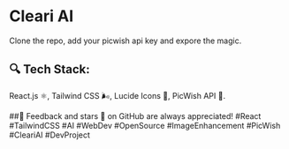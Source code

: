 # Cleari AI
Clone the repo, add your picwish api key and expore the magic.

## 🔍 Tech Stack:
React.js ⚛, Tailwind CSS 🌬, Lucide Icons 🎨, PicWish API 🧠.

##💬 Feedback and stars 🌟 on GitHub are always appreciated!
 #React #TailwindCSS #AI #WebDev #OpenSource #ImageEnhancement #PicWish #CleariAI #DevProject
